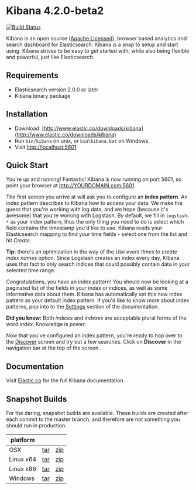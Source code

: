 # Kibana 4.2.0-beta2

[![Build Status](https://travis-ci.org/elastic/kibana.svg?branch=master)](https://travis-ci.org/elastic/kibana?branch=master)

Kibana is an open source ([Apache Licensed](https://github.com/elastic/kibana/blob/master/LICENSE.md)), browser based analytics and search dashboard for Elasticsearch. Kibana is a snap to setup and start using. Kibana strives to be easy to get started with, while also being flexible and powerful, just like Elasticsearch.

## Requirements

- Elasticsearch version 2.0.0 or later
- Kibana binary package

## Installation

* Download: [http://www.elastic.co/downloads/kibana](http://www.elastic.co/downloads/kibana)
* Run `bin/kibana` on unix, or `bin\kibana.bat` on Windows.
* Visit [http://localhost:5601](http://localhost:5601)

## Quick Start

You're up and running! Fantastic! Kibana is now running on port 5601, so point your browser at http://YOURDOMAIN.com:5601.

The first screen you arrive at will ask you to configure an **index pattern**. An index pattern describes to Kibana how to access your data. We make the guess that you're working with log data, and we hope (because it's awesome) that you're working with Logstash. By default, we fill in `logstash-*` as your index pattern, thus the only thing you need to do is select which field contains the timestamp you'd like to use. Kibana reads your Elasticsearch mapping to find your time fields - select one from the list and hit *Create*.

**Tip:** there's an optimization in the way of the *Use event times to create index names* option. Since Logstash creates an index every day, Kibana uses that fact to only search indices that could possibly contain data in your selected time range.

Congratulations, you have an index pattern! You should now be looking at a paginated list of the fields in your index or indices, as well as some informative data about them. Kibana has automatically set this new index pattern as your default index pattern. If you'd like to know more about index patterns, pop into to the [Settings](#settings) section of the documentation.

**Did you know:** Both *indices* and *indexes* are acceptable plural forms of the word *index*. Knowledge is power.

Now that you've configured an index pattern, you're ready to hop over to the [Discover](#discover) screen and try out a few searches. Click on **Discover** in the navigation bar at the top of the screen.

## Documentation

Visit [Elastic.co](http://www.elastic.co/guide/en/kibana/current/index.html) for the full Kibana documentation.

## Snapshot Builds

For the daring, snapshot builds are available. These builds are created after each commit to the master branch, and therefore are not something you should run in production.

| platform |  |  |
| --- | --- | --- |
| OSX | [tar](http://download.elastic.co/kibana/kibana-snapshot/kibana-4.2.0-beta2-darwin-x64.tar.gz) | [zip](http://download.elastic.co/kibana/kibana-snapshot/kibana-4.2.0-beta2-darwin-x64.zip) |
| Linux x64 | [tar](http://download.elastic.co/kibana/kibana-snapshot/kibana-4.2.0-beta2-linux-x64.tar.gz) | [zip](http://download.elastic.co/kibana/kibana-snapshot/kibana-4.2.0-beta2-linux-x64.zip) |
| Linux x86 | [tar](http://download.elastic.co/kibana/kibana-snapshot/kibana-4.2.0-beta2-linux-x86.tar.gz) | [zip](http://download.elastic.co/kibana/kibana-snapshot/kibana-4.2.0-beta2-linux-x86.zip) |
| Windows | [tar](http://download.elastic.co/kibana/kibana-snapshot/kibana-4.2.0-beta2-windows.tar.gz) | [zip](http://download.elastic.co/kibana/kibana-snapshot/kibana-4.2.0-beta2-windows.zip) |
